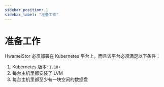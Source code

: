 ```yaml
---
sidebar_position: 1
sidebar_label: "准备工作"
---
```


# 准备工作

HwameiStor 必须部署在 Kubernetes 平台上。而且该平台必须满足以下条件：

1. Kubernetes 版本: `1.18+`
1. 每台主机里都安装了 LVM
1. 每台主机里都至少有一块空闲的数据盘